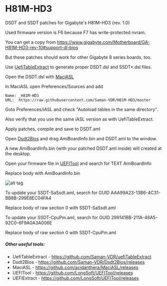 H81M-HD3
========

DSDT and SSDT patches for Gigabyte's H81M-HD3 (rev. 1.0)

Used firmware version is F6 because F7 has write-protected nvram.

You can get a copy from https://www.gigabyte.com/Motherboard/GA-H81M-HD3-rev-10#support-dl-bios

But these patches should work for other Gigabyte 8 series boards, too.


Use [UefiTableExtract](https://github.com/Saman-VDR/uefiTableExtract) to generate proper DSDT.dsl and SSDT*.dsl files.

Open the DSDT.dsl with [MaciASL](https://github.com/acidanthera/MaciASL/releases)

In MaciASL open Preferences/Sources and add

    Name: _H81M-HD3
    URL:  https://raw.githubusercontent.com/Saman-VDR/H81M-HD3/master

Goto Preferences/iASL and check "Autoload tables in the same directory".

Also verify that you use the same iASL version as with UefiTableExtract.

Apply patches, compile and save to DSDT.aml


Open [Dsdt2Bios](https://github.com/Saman-VDR/Dsdt2Bios/releases) and drag AmiBoardInfo.bin and DSDT.aml to the window.

A new AmiBoardInfo.bin (with your patched DSDT.aml inside) will created at the desktop.

Open your firmware file in [UEFITool](https://github.com/LongSoft/UEFITool/releases) and search for TEXT AmiBoardInfo

Replace body with AmiBoardInfo.bin 

![alt tag](https://cloud.githubusercontent.com/assets/3736530/11601050/eb48de5e-9ad0-11e5-9718-d4a353aff792.png)


To update your SSDT-SaSsdt.aml, search for GUID AAA99A23-13B6-4C31-BB8B-299E8EC04FA4

Replace body of raw section 0 with SSDT-SaSsdt.aml


To update your SSDT-CpuPm.aml, search for GUID 299141BB-211A-48A5-92C0-6F9A0A3A006E

Replace body of raw section 0 with SSDT-CpuPm.aml


##### Other useful tools:
* UefiTableExtract - https://github.com/Saman-VDR/uefiTableExtract
* Dsdt2Bios - https://github.com/Saman-VDR/Dsdt2Bios/releases
* MaciASL - https://github.com/acidanthera/MaciASL/releases
* UEFITool - https://github.com/LongSoft/UEFITool/releases
* UEFIExtract - https://github.com/LongSoft/UEFITool/releases

